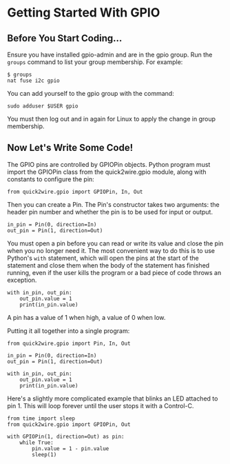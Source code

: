 Getting Started With GPIO
=========================


Before You Start Coding...
--------------------------

Ensure you have installed gpio-admin and are in the gpio group.  Run
the `groups` command to list your group membership. For example:

    $ groups
    nat fuse i2c gpio

You can add yourself to the gpio group with the command:

    sudo adduser $USER gpio

You must then log out and in again for Linux to apply the change in
group membership.


Now Let's Write Some Code!
--------------------------

The GPIO pins are controlled by GPIOPin objects. Python program must
import the GPIOPin class from the quick2wire.gpio module, along with
constants to configure the pin:

    from quick2wire.gpio import GPIOPin, In, Out

Then you can create a Pin. The Pin's constructor takes two arguments:
the header pin number and whether the pin is to be used for input or
output.

    in_pin = Pin(0, direction=In)
    out_pin = Pin(1, direction=Out)

You must open a pin before you can read or write its value and close
the pin when you no longer need it.  The most convenient way to do
this is to use Python's `with` statement, which will open the pins at
the start of the statement and close them when the body of the
statement has finished running, even if the user kills the program or
a bad piece of code throws an exception.
    
    with in_pin, out_pin:
        out_pin.value = 1
        print(in_pin.value)

A pin has a value of 1 when high, a value of 0 when low.

Putting it all together into a single program:

    from quick2wire.gpio import Pin, In, Out
    
    in_pin = Pin(0, direction=In)
    out_pin = Pin(1, direction=Out)
    
    with in_pin, out_pin:
        out_pin.value = 1
        print(in_pin.value)


Here's a slightly more complicated example that blinks an LED attached to pin 1. This will
loop forever until the user stops it with a Control-C.

    from time import sleep
    from quick2wire.gpio import GPIOPin, Out
    
    with GPIOPin(1, direction=Out) as pin:
        while True:
            pin.value = 1 - pin.value
            sleep(1)
